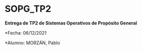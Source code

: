 # SOPG_TP2

**Entrega de TP2 de Sistemas Operativos de Propósito General**

*Fecha: 06/12/2021

*Alumno: MORZÁN, Pablo

